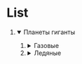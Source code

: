 # List

<ol> 
  <li>
    <details open>
      <summary>Планеты гиганты</summary>
      <ol>
        <li>
          <details>
            <summary>Газовые</summary>
            <ol>
              <li>Юпитер</li>
              <li>Сатурн</li>
            </ol>
          </details>
        </li>
        <li>
          <details>
            <summary>Ледяные</summary>
            <ol>
              <li>Уран</li>
              <li>Нептун</li>
            </ol>
          </details>
        </li>
      </ol>
    </details>
  </li>
</ol>
